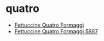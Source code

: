 # quatro

 * [Fettuccine Quatro Formaggi](../../index/f/fettuccine-quatro-formaggi-5887.json)
 * [Fettuccine Quatro Formaggi 5887](../../index/f/fettuccine-quatro-formaggi-5887.json)
